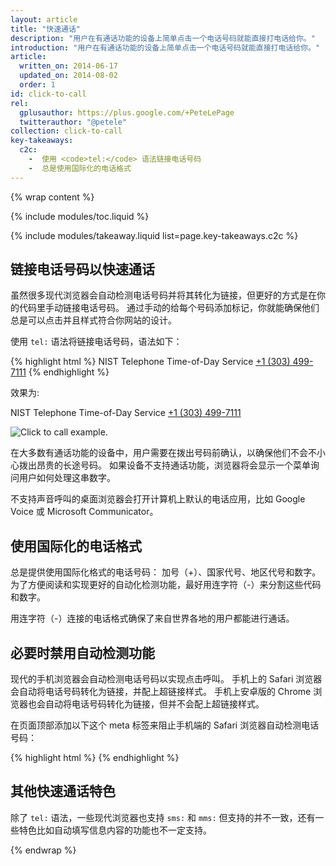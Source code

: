```yaml
---
layout: article
title: "快速通话"
description: "用户在有通话功能的设备上简单点击一个电话号码就能直接打电话给你。"
introduction: "用户在有通话功能的设备上简单点击一个电话号码就能直接打电话给你。"
article:
  written_on: 2014-06-17
  updated_on: 2014-08-02
  order: 1
id: click-to-call
rel:
  gplusauthor: https://plus.google.com/+PeteLePage
  twitterauthor: "@petele"
collection: click-to-call
key-takeaways:
  c2c:     
    -  使用 <code>tel:</code> 语法链接电话号码
    -  总是使用国际化的电话格式
---
```


{% wrap content %}
<style type="text/css">
  img.center {
    display: block;
    margin-left: auto;
    margin-right: auto;
  }
</style>

{% include modules/toc.liquid %}

{% include modules/takeaway.liquid list=page.key-takeaways.c2c %}

## 链接电话号码以快速通话

虽然很多现代浏览器会自动检测电话号码并将其转化为链接，但更好的方式是在你的代码里手动链接电话号码。
通过手动的给每个号码添加标记，你就能确保他们总是可以点击并且样式符合你网站的设计。

使用 `tel:` 语法将链接电话号码，语法如下：

{% highlight html %}
NIST Telephone Time-of-Day Service <a href="tel:+1-303-499-7111">+1 (303) 499-7111</a>
{% endhighlight %}

效果为:

NIST Telephone Time-of-Day Service <a href="tel:+1-303-499-7111">+1 (303) 499-7111</a>

<img src="images/click-to-call_framed.jpg" class="center" alt="Click to call example.">

在大多数有通话功能的设备中，用户需要在拨出号码前确认，以确保他们不会不小心拨出昂贵的长途号码。
如果设备不支持通话功能，浏览器将会显示一个菜单询问用户如何处理这串数字。

不支持声音呼叫的桌面浏览器会打开计算机上默认的电话应用，比如 Google Voice 或 Microsoft
Communicator。

## 使用国际化的电话格式

总是提供使用国际化格式的电话号码：
加号（+）、国家代号、地区代号和数字。
为了方便阅读和实现更好的自动化检测功能，最好用连字符（-）来分割这些代码和数字。

用连字符（-）连接的电话格式确保了来自世界各地的用户都能进行通话。

## 必要时禁用自动检测功能

现代的手机浏览器会自动检测电话号码以实现点击呼叫。
手机上的 Safari 浏览器会自动将电话号码转化为链接，并配上超链接样式。
手机上安卓版的 Chrome 浏览器也会自动将电话号码转化为链接，但并不会配上超链接样式。

在页面顶部添加以下这个 meta 标签来阻止手机端的 Safari 浏览器自动检测电话号码：

{% highlight html %}
<meta name="format-detection" content="telephone=no">
{% endhighlight %}

## 其他快速通话特色

除了 `tel:` 语法，一些现代浏览器也支持 `sms:` 和 `mms:` 但支持的并不一致，还有一些特色比如自动填写信息内容的功能也不一定支持。

{% endwrap %}
